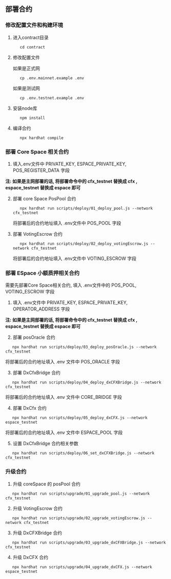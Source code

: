 ## 部署合约
### 修改配置文件和构建环境
1. 进入contract目录
   ```shell
      cd contract
   ```
2. 修改配置文件
   
   如果是正式网
   ```shell
      cp .env.mainnet.example .env
   ```

   如果是测试网
   ```shell
      cp .env.testnet.example .env
   ```
3. 安装node库
   ```shell
      npm install
   ```
4. 编译合约
   ```shell
      npx hardhat compile
   ```

### 部署 Core Space 相关合约
1. 填入.env文件中 PRIVATE_KEY, ESPACE_PRIVATE_KEY, POS_REGISTER_DATA 字段

**注: 如果是主网部署的话, 将部署命令中的 cfx_testnet 替换成 cfx , espace_testnet 替换成 espace 即可**

2. 部署 core Space PosPool 合约
   ```shell
      npx hardhat run scripts/deploy/01_deploy_pool.js --network cfx_testnet
   ```
   将部署后的合约地址填入 .env文件中 POS_POOL 字段

3. 部署 VotingEscrow 合约
   ```shell
      npx hardhat run scripts/deploy/02_deploy_votingEscrow.js --network cfx_testnet
   ```
   将部署后的合约地址填入 .env文件中 VOTING_ESCROW 字段

### 部署 ESpace 小额质押相关合约
需要先部署Core Space相关合约, 填入 .env文件中的 POS_POOL, VOTING_ESCROW 字段

1. 填入 .env文件中 PRIVATE_KEY, ESPACE_PRIVATE_KEY, OPERATOR_ADDRESS 字段

**注: 如果是主网部署的话, 将部署命令中的 cfx_testnet 替换成 cfx , espace_testnet 替换成 espace 即可**

2. 部署 posOracle 合约
```shell
   npx hardhat run scripts/deploy/03_deploy_posOracle.js --network cfx_testnet
```
将部署后的合约地址填入 .env 文件中 POS_ORACLE 字段

3. 部署 DxCfxBridge 合约
```shell
   npx hardhat run scripts/deploy/04_deploy_dxCFXBridge.js --network cfx_testnet
```
将部署后的合约地址填入 .env 文件中 CORE_BRIDGE 字段

4. 部署 DxCfx 合约
```shell
   npx hardhat run scripts/deploy/05_deploy_dxCFX.js --network espace_testnet
```
将部署后的合约地址填入 .env 文件中 ESPACE_POOL 字段

5. 设置 DxCfxBridge 合约相关参数
```shell
   npx hardhat run scripts/deploy/06_set_dxCFXBridge.js --network cfx_testnet
```

### 升级合约
1. 升级 coreSpace 的 posPool 合约
```shell
   npx hardhat run scripts/upgrade/01_upgrade_pool.js --network cfx_testnet
```

2. 升级 VotingEscrow 合约
```shell
   npx hardhat run scripts/upgrade/02_upgrade_votingEscrow.js --network cfx_testnet
```

3. 升级 DxCFXBridge 合约
```shell
   npx hardhat run scripts/upgrade/03_upgrade_dxCFXBridge.js --network cfx_testnet
```

4. 升级 DxCFX 合约
```shell
   npx hardhat run scripts/upgrade/04_upgrade_dxCFX.js --network espace_testnet
```